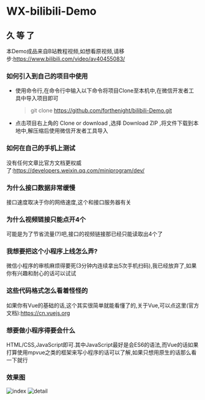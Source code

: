 # WX-bilibili-Demo

## 久 等 了

本Demo成品来自B站教程视频,如想看原视频,请移步:https://www.bilibili.com/video/av40455083/



### 如何引入到自己的项目中使用

- 使用命令行,在命令行中输入以下命令将项目Clone至本机中,在微信开发者工具中导入项目即可

  > git clone https://github.com/forthenight/bilibili-Demo.git

- 点击项目右上角的 Clone or download ,选择 Download ZIP ,将文件下载到本地中,解压缩后使用微信开发者工具导入

### 如何在自己的手机上测试

没有任何文章比官方文档更权威了:https://developers.weixin.qq.com/miniprogram/dev/

### 为什么接口数据非常缓慢

接口速度取决于你的网络速度,这个和接口服务器有关

### 为什么视频链接只能点开4个

可能是为了节省流量(?)吧,接口的视频链接那已经只能读取出4个了

### 我想要把这个小程序上线怎么弄?

微信小程序的审核麻烦得要死(3分钟内连续拿出5次手机扫码),我已经放弃了,如果你有兴趣和耐心的话可以试试

### 这些代码格式怎么看着怪怪的

如果你有Vue的基础的话,这个其实很简单就能看懂了的,关于Vue,可以点这里(官方文档):https://cn.vuejs.org

### 想要做小程序得要会什么

HTML/CSS,JavaScript即可.其中JavaScript最好是会ES6的语法,而Vue的话如果打算使用mpvue之类的框架来写小程序的话可以了解,如果只想用原生的话那么看一下就行

### 效果图

![index](https://github.com/forthenight/bilibili-demo/images/index.jpg)
![detail](https://github.com/forthenight/bilibili-demo/images/detail.jpg)